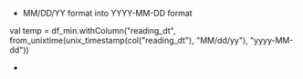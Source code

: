- MM/DD/YY format into YYYY-MM-DD format

val temp = df_min.withColumn("reading_dt", from_unixtime(unix_timestamp(col("reading_dt"), "MM/dd/yy"), "yyyy-MM-dd"))

- 